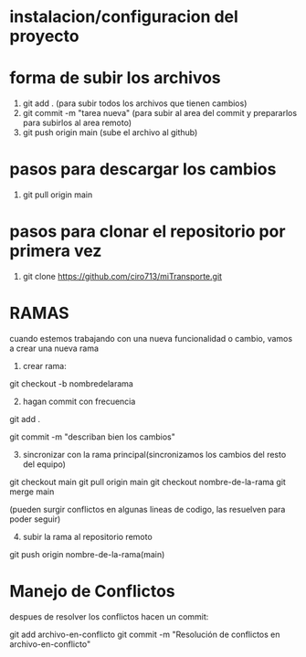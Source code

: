 # instalacion/configuracion del proyecto

# forma de subir los archivos 

1) git add . (para subir todos los archivos que tienen cambios)
2) git commit -m "tarea nueva" (para subir al area del commit y prepararlos para subirlos al area remoto)
3) git push origin main (sube el archivo al github)

# pasos para descargar los cambios

1) git pull origin main 

# pasos para clonar el repositorio por primera vez

1) git clone https://github.com/ciro713/miTransporte.git

# RAMAS

cuando estemos trabajando con una nueva funcionalidad o cambio, vamos a crear una nueva rama

1) crear rama:

git checkout -b nombredelarama

2) hagan commit con frecuencia

git add .

git commit -m "describan bien los cambios"

3) sincronizar con la rama principal(sincronizamos los cambios del resto del equipo)

git checkout main
git pull origin main
git checkout nombre-de-la-rama
git merge main

(pueden surgir conflictos en algunas lineas de codigo, las resuelven para poder seguir)

4) subir la rama al repositorio remoto

git push origin nombre-de-la-rama(main)

# Manejo de Conflictos

despues de resolver los conflictos hacen un commit:

git add archivo-en-conflicto
git commit -m "Resolución de conflictos en archivo-en-conflicto"

